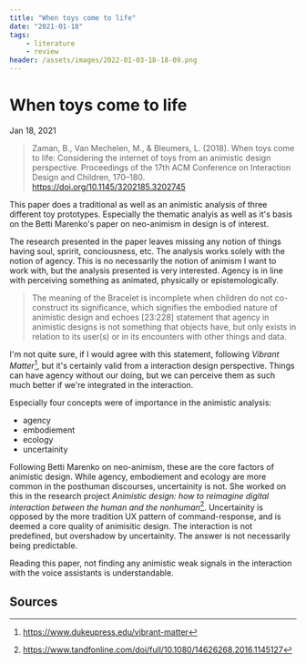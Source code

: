 ```yaml
---
title: "When toys come to life"
date: "2021-01-18"
tags:
    - literature
    - review
header: /assets/images/2022-01-03-18-18-09.png
---
```

# When toys come to life
Jan 18, 2021

> Zaman, B., Van Mechelen, M., & Bleumers, L. (2018). When toys come to life: Considering the internet of toys from an animistic design perspective. Proceedings of the 17th ACM Conference on Interaction Design and Children, 170–180. https://doi.org/10.1145/3202185.3202745

This paper does a traditional as well as an animistic analysis of three different toy prototypes. Especially the thematic analyis as well as it's basis on the Betti Marenko's paper on neo-animism in design is of interest.

The research presented in the paper leaves missing any notion of things having soul, spririt, conciousness, etc. The analysis works solely with the notion of agency. This is no necessarily the notion of animism I want to work with, but the analysis presented is very interested. Agency is in line with perceiving something as animated, physically or epistemologically. 

> The meaning of the Bracelet is incomplete when children do not co-construct its significance, which signifies the embodied nature of animistic design and echoes [23:228] statement that agency in animistic designs is not something that objects have, but only exists in relation to its user(s) or in its encounters with other things and data.

I'm not quite sure, if I would agree with this statement, following *Vibrant Matter*[^1], but it's certainly valid from a interaction design perspective. Things can have agency without our doing, but we can perceive them as such much better if we're integrated in the interaction.

Especially four concepts were of importance in the animistic analysis:

- agency
- embodiement
- ecology
- uncertainity

Following Betti Marenko on neo-animism, these are the core factors of animistic design. While agency, embodiement and ecology are more common in the posthuman discourses, uncertainity is not. She worked on this in the research project *Animistic design: how to reimagine digital interaction between the human and the nonhuman*[^2]. Uncertainity is opposed by the more tradition UX pattern of command-response, and is deemed a core quality of animisitic design. The interaction is not predefined, but overshadow by uncertainity. The answer is not necessarily being predictable.

Reading this paper, not finding any animistic weak signals in the interaction with the voice assistants is understandable.

## Sources
[^1]: https://www.dukeupress.edu/vibrant-matter
[^2]: https://www.tandfonline.com/doi/full/10.1080/14626268.2016.1145127